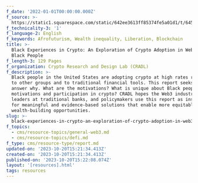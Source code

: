 ```yaml
---
f_date: '2022-01-01T00:00:00.000Z'
f_source: >-
  https://static1.squarespace.com/static/642ee3613ff85374fe5a01d1/t/645e68407e78a73d47804237/1683908679666/CRADL+Report+-+Black+Experiences+in+Crypto.pdf
f_technicality-3: '1'
f_language-2: English
f_keywords: Afrofuturism, Wealth inequality, Liberation, Blockchain
title: >-
  Black Experiences in Crypto: An Exploration of Crypto Adoption in Web3 by
  Black People
f_length-3: 129 Pages
f_organization: Crypto Research and Design Lab (CRADL)
f_description: >-
  Black people in the United States are adopting crypto at high rates relative
  to other groups and to traditional financial tools. This report seeks to
  answer why. What are the motivations? What is unique about Black people's
  motivations and participation in crypto? CRADL hopes the Web3 industry,
  leaders at traditional banks, and policymakers use this report as inspiration
  for meaningful and evidence-based solutions that enable more equitable
  wealth-building opportunities.
slug: >-
  black-experiences-in-crypto-an-exploration-of-crypto-adoption-in-web3-by-black-people
f_topics:
  - cms/resource-topics/general-web3.md
  - cms/resource-topics/defi.md
f_type: cms/resource-type/report.md
updated-on: '2023-10-20T15:21:34.413Z'
created-on: '2023-10-20T15:21:34.413Z'
published-on: '2023-10-20T15:22:08.074Z'
layout: '[resources].html'
tags: resources
---
```




